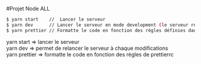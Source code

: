 #Projet Node ALL

```bash
$ yarn start    //	Lancer le serveur
$ yarn dev	    // Lancer le serveur en mode development (le serveur redémarre à chaque modifications)
$ yarn prettier // Formatte le code en fonction des règles définies dans prettierrc
```



yarn start => lancer le serveur  
yarn dev => permet de relancer le serveur à chaque modifications   
yarn prettier => formatte le code en fonction des règles de prettierrc
